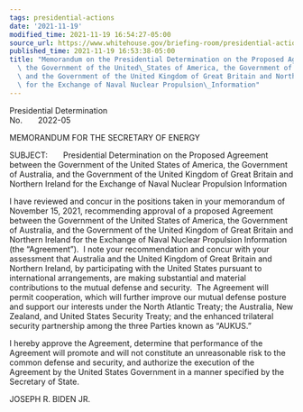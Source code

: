 ```yaml
---
tags: presidential-actions
date: '2021-11-19'
modified_time: 2021-11-19 16:54:27-05:00
source_url: https://www.whitehouse.gov/briefing-room/presidential-actions/2021/11/19/a-memorandum-on-the-presidential-determination-on-the-proposed-agreement-between-the-government-of-the-united-states-of-america-the-government-of-australia-and-the-government-of-the-united-kingdom-o/
published_time: 2021-11-19 16:53:38-05:00
title: "Memorandum on the Presidential Determination on the Proposed Agreement between\
  \ the Government of the United\_States of America, the Government of Australia,\
  \ and the Government of the United Kingdom of Great Britain and Northern Ireland\
  \ for the Exchange of Naval Nuclear Propulsion\_Information"
---
```

 
Presidential Determination  
No.       2022-05          

MEMORANDUM FOR THE SECRETARY OF ENERGY  
  
SUBJECT:       Presidential Determination on the Proposed Agreement
between the Government of the United States of America, the Government
of Australia, and the Government of the United Kingdom of Great Britain
and Northern Ireland for the Exchange of Naval Nuclear Propulsion
Information  
  
I have reviewed and concur in the positions taken in your memorandum of
November 15, 2021, recommending approval of a proposed Agreement between
the Government of the United States of America, the Government of
Australia, and the Government of the United Kingdom of Great Britain and
Northern Ireland for the Exchange of Naval Nuclear Propulsion
Information (the “Agreement”).  I note your recommendation and concur
with your assessment that Australia and the United Kingdom of Great
Britain and Northern Ireland, by participating with the United States
pursuant to international arrangements, are making substantial and
material contributions to the mutual defense and security.  The
Agreement will permit cooperation, which will further improve our mutual
defense posture and support our interests under the North Atlantic
Treaty; the Australia, New Zealand, and United States Security Treaty;
and the enhanced trilateral security partnership among the three Parties
known as “AUKUS.”   
  
I hereby approve the Agreement, determine that performance of the
Agreement will promote and will not constitute an unreasonable risk to
the common defense and security, and authorize the execution of the
Agreement by the United States Government in a manner specified by the
Secretary of State.

JOSEPH R. BIDEN JR.
